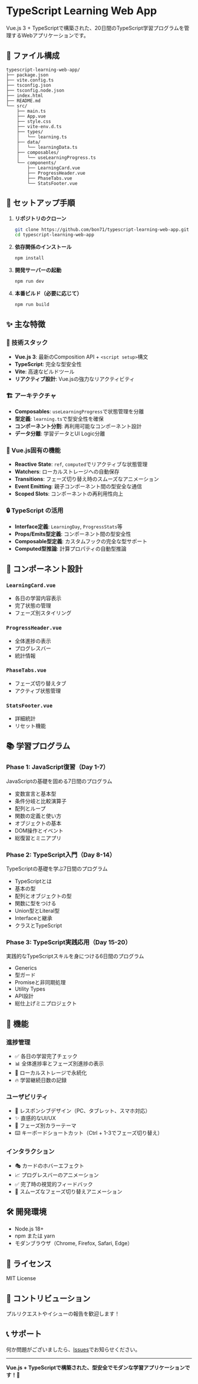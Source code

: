 # TypeScript Learning Web App

Vue.js 3 + TypeScriptで構築された、20日間のTypeScript学習プログラムを管理するWebアプリケーションです。

## 📁 ファイル構成

```
typescript-learning-web-app/
├── package.json
├── vite.config.ts
├── tsconfig.json
├── tsconfig.node.json
├── index.html
├── README.md
└── src/
    ├── main.ts
    ├── App.vue
    ├── style.css
    ├── vite-env.d.ts
    ├── types/
    │   └── learning.ts
    ├── data/
    │   └── learningData.ts
    ├── composables/
    │   └── useLearningProgress.ts
    └── components/
        ├── LearningCard.vue
        ├── ProgressHeader.vue
        ├── PhaseTabs.vue
        └── StatsFooter.vue
```

## 🚀 セットアップ手順

1. **リポジトリのクローン**
   ```bash
   git clone https://github.com/bon71/typescript-learning-web-app.git
   cd typescript-learning-web-app
   ```

2. **依存関係のインストール**
   ```bash
   npm install
   ```

3. **開発サーバーの起動**
   ```bash
   npm run dev
   ```

4. **本番ビルド（必要に応じて）**
   ```bash
   npm run build
   ```

## ✨ 主な特徴

### 🔧 技術スタック
- **Vue.js 3**: 最新のComposition API + `<script setup>`構文
- **TypeScript**: 完全な型安全性
- **Vite**: 高速なビルドツール
- **リアクティブ設計**: Vue.jsの強力なリアクティビティ

### 🏗️ アーキテクチャ
- **Composables**: `useLearningProgress`で状態管理を分離
- **型定義**: `learning.ts`で型安全性を確保
- **コンポーネント分割**: 再利用可能なコンポーネント設計
- **データ分離**: 学習データとUI Logic分離

### 🎯 Vue.js固有の機能
- **Reactive State**: `ref`, `computed`でリアクティブな状態管理
- **Watchers**: ローカルストレージへの自動保存
- **Transitions**: フェーズ切り替え時のスムーズなアニメーション
- **Event Emitting**: 親子コンポーネント間の型安全な通信
- **Scoped Slots**: コンポーネントの再利用性向上

### 🔒 TypeScript の活用
- **Interface定義**: `LearningDay`, `ProgressStats`等
- **Props/Emits型定義**: コンポーネント間の型安全性
- **Composable型定義**: カスタムフックの完全な型サポート
- **Computed型推論**: 計算プロパティの自動型推論

## 🎨 コンポーネント設計

### `LearningCard.vue`
- 各日の学習内容表示
- 完了状態の管理
- フェーズ別スタイリング

### `ProgressHeader.vue`
- 全体進捗の表示
- プログレスバー
- 統計情報

### `PhaseTabs.vue`
- フェーズ切り替えタブ
- アクティブ状態管理

### `StatsFooter.vue`
- 詳細統計
- リセット機能

## 📚 学習プログラム

### Phase 1: JavaScript復習（Day 1-7）
JavaScriptの基礎を固める7日間のプログラム
- 変数宣言と基本型
- 条件分岐と比較演算子
- 配列とループ
- 関数の定義と使い方
- オブジェクトの基本
- DOM操作とイベント
- 総復習とミニアプリ

### Phase 2: TypeScript入門（Day 8-14）
TypeScriptの基礎を学ぶ7日間のプログラム
- TypeScriptとは
- 基本の型
- 配列とオブジェクトの型
- 関数に型をつける
- Union型とLiteral型
- Interfaceと継承
- クラスとTypeScript

### Phase 3: TypeScript実践応用（Day 15-20）
実践的なTypeScriptスキルを身につける6日間のプログラム
- Generics
- 型ガード
- Promiseと非同期処理
- Utility Types
- API設計
- 総仕上げミニプロジェクト

## 🎯 機能

### 進捗管理
- ✅ 各日の学習完了チェック
- 📊 全体進捗率とフェーズ別進捗の表示
- 💾 ローカルストレージで永続化
- 🔥 学習継続日数の記録

### ユーザビリティ
- 📱 レスポンシブデザイン（PC、タブレット、スマホ対応）
- ✨ 直感的なUI/UX
- 🎨 フェーズ別カラーテーマ
- ⌨️ キーボードショートカット（Ctrl + 1-3でフェーズ切り替え）

### インタラクション
- 🎭 カードのホバーエフェクト
- 📈 プログレスバーのアニメーション
- ✅ 完了時の視覚的フィードバック
- 🔄 スムーズなフェーズ切り替えアニメーション

## 🛠️ 開発環境

- Node.js 18+
- npm または yarn
- モダンブラウザ（Chrome, Firefox, Safari, Edge）

## 📝 ライセンス

MIT License

## 🤝 コントリビューション

プルリクエストやイシューの報告を歓迎します！

## 📞 サポート

何か問題がございましたら、[Issues](https://github.com/bon71/typescript-learning-web-app/issues)でお知らせください。

---

**Vue.js + TypeScriptで構築された、型安全でモダンな学習アプリケーションです！🎉**